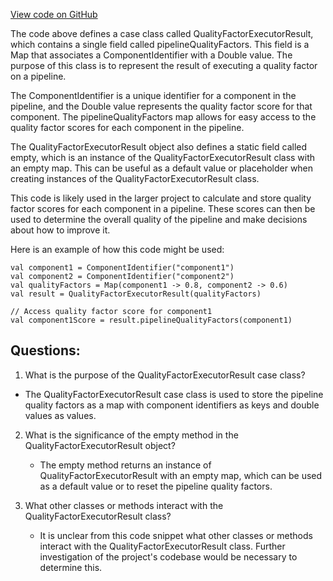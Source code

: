 [View code on GitHub](https://github.com/misbahsy/the-algorithm/product-mixer/core/src/main/scala/com/twitter/product_mixer/core/service/quality_factor_executor/QualityFactorExecutorResult.scala)

The code above defines a case class called QualityFactorExecutorResult, which contains a single field called pipelineQualityFactors. This field is a Map that associates a ComponentIdentifier with a Double value. The purpose of this class is to represent the result of executing a quality factor on a pipeline. 

The ComponentIdentifier is a unique identifier for a component in the pipeline, and the Double value represents the quality factor score for that component. The pipelineQualityFactors map allows for easy access to the quality factor scores for each component in the pipeline. 

The QualityFactorExecutorResult object also defines a static field called empty, which is an instance of the QualityFactorExecutorResult class with an empty map. This can be useful as a default value or placeholder when creating instances of the QualityFactorExecutorResult class. 

This code is likely used in the larger project to calculate and store quality factor scores for each component in a pipeline. These scores can then be used to determine the overall quality of the pipeline and make decisions about how to improve it. 

Here is an example of how this code might be used:

```
val component1 = ComponentIdentifier("component1")
val component2 = ComponentIdentifier("component2")
val qualityFactors = Map(component1 -> 0.8, component2 -> 0.6)
val result = QualityFactorExecutorResult(qualityFactors)

// Access quality factor score for component1
val component1Score = result.pipelineQualityFactors(component1)
```
## Questions: 
 1. What is the purpose of the QualityFactorExecutorResult case class?
   - The QualityFactorExecutorResult case class is used to store the pipeline quality factors as a map with component identifiers as keys and double values as values.

2. What is the significance of the empty method in the QualityFactorExecutorResult object?
   - The empty method returns an instance of QualityFactorExecutorResult with an empty map, which can be used as a default value or to reset the pipeline quality factors.

3. What other classes or methods interact with the QualityFactorExecutorResult class?
   - It is unclear from this code snippet what other classes or methods interact with the QualityFactorExecutorResult class. Further investigation of the project's codebase would be necessary to determine this.
